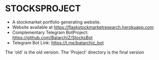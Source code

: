 # STOCKSPROJECT
- A stockmarket portfolio generating website.
- Website available at https://flaskstockmarketresearch.herokuapp.com
- Complementary Telegram BotProject: https://github.com/BatarchiZ/StocksBot
- Telegram Bot Link: https://t.me/batarchiz_bot


The 'old' is the old version.
The 'Project' directory is the final version

